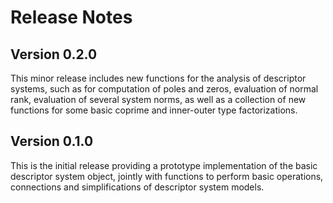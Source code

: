 # Release Notes

## Version 0.2.0

This minor release includes new functions for the analysis of descriptor systems, such as for computation of poles and zeros,
evaluation of normal rank, evaluation of several system norms, as well as a collection of new functions for some basic coprime and inner-outer type factorizations.

## Version 0.1.0

This is the initial release providing a prototype implementation of the basic descriptor system object, jointly with functions to perform basic operations, connections and simplifications of descriptor system models. 
